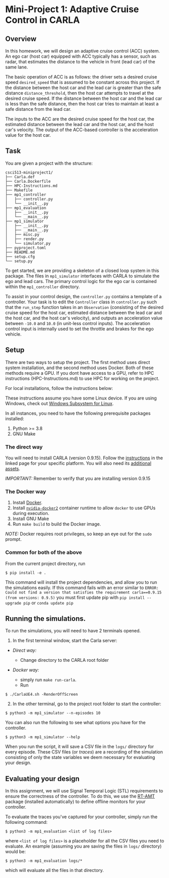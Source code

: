 Mini-Project 1: Adaptive Cruise Control in CARLA
=================================================

## Overview

In this homework, we will design an adaptive cruise control (ACC) system. An ego car (host car) equipped with ACC typically has a sensor, such as radar, that estimates the distance to the vehicle in front (lead car) of the same lane.

The basic operation of ACC is as follows: the driver sets a desired cruise speed `desired_speed` that is assumed to be constant across this project. If the distance between the host car and the lead car is greater than the safe distance `distance_threshold`, then the host car attempts to travel at the desired cruise speed. If the distance between the host car and the lead car is less than the safe distance, then the host car tries to maintain at least a safe distance from the lead car.

The inputs to the ACC are the desired cruise speed for the host car, the estimated distance between the lead car and the host car, and the host car's velocity. The output of the ACC-based controller is the acceleration value for the host car.

## Task

You are given a project with the structure:
```
csci513-miniproject1/
├── Carla.def
├── Carla.Dockerfile
├── HPC-Instructions.md
├── Makefile
├── mp1_controller
│   ├── controller.py
│   └── __init__.py
├── mp1_evaluation
│   ├── __init__.py
│   └── __main__.py
├── mp1_simulator
│   ├── __init__.py
│   ├── __main__.py
│   ├── misc.py
│   ├── render.py
│   └── simulator.py
├── pyproject.toml
├── README.md
├── setup.cfg
└── setup.py
```

To get started, we are providing a skeleton of a closed loop system in this package.
The files in `mp1_simulator` interfaces with CARLA to simulate the ego and lead cars.
The primary control logic for the ego car is contained within the `mp1_controller` directory.

To assist in your control design, the `controller.py` contains a template of a controller. Your task is to edit the `Controller` class in `controller.py` such that the `run_step` function takes in an `Observation` (consisting of the desired cruise speed for the host car, estimated distance between the lead car and the host car, and the host car's velocity), and outputs an acceleration value between `-10.0` and `10.0` (in unit-less control inputs). The acceleration control input is internally used to set the throttle and brakes for the ego vehicle.


## Setup

There are two ways to setup the project. The first method uses direct system installation, and the second method uses Docker. Both of these methods require a GPU. If you dont have access to a GPU, refer to HPC instructions (HPC-Instructions.md) to use HPC for working on the project.

For local installations, follow the instructions below:

These instructions assume you have some Linux device. If you are using Windows, check out [Windows Subsystem for
Linux](https://docs.microsoft.com/en-us/windows/ai/directml/gpu-cuda-in-wsl).


In all instances, you need to have the following prerequisite packages installed:

1. Python >= 3.8
2. GNU Make


### The direct way

You will need to install CARLA (version 0.9.15). Follow the [instructions](https://carla.readthedocs.io/en/0.9.15/start_quickstart/) in the linked page for your specific platform.
You will also need its [additional assets](https://carla.readthedocs.io/en/0.9.15/start_quickstart/#import-additional-assets).

*IMPORTANT:* Remember to verify that you are installing version 0.9.15


### The Docker way

1. Install [Docker](https://docs.docker.com/get-docker/).
2. Install [`nvidia-docker2`][nvidia-docker2] container runtime to allow `docker` to use GPUs during execution.
3. Install GNU Make
4. Run `make build` to build the Docker image.

  *NOTE:* Docker requires root privileges, so keep an eye out for the `sudo` prompt.

[nvidia-docker2]: https://docs.nvidia.com/datacenter/cloud-native/container-toolkit/install-guide.html#installation-guide

### Common for both of the above

From the current project directory, run

```shell
$ pip install -e .
```
This command will install the project dependencies, and allow you to run the simulations easily. If this command fails with an error similar to `ERROR: Could not find a version that satisfies the requirement carla==0.9.15 (from versions: 0.9.5)` you must first update pip with `pip install --upgrade pip` or `conda update pip`

## Running the simulations.

To run the simulations, you will need to have 2 terminals opened.

1. In the first terminal window, start the Carla server:
  - *Direct way:*
	- Change directory to the CARLA root folder
    
  - *Docker way:*
	- simply run `make run-carla`.
	- Run
    
```shell
$ ./CarlaUE4.sh -RenderOffScreen
```

2. In the other terminal, go to the project root folder to start the controller:
```shell
$ python3 -m mp1_simulator --n-episodes 10
```

You can also run the following to see what options you have for the controller.
```shell
$ python3 -m mp1_simulator --help
```

When you run the script, it will save a CSV file in the `logs/` directory for every episode.
These CSV files (or _traces_) are a recording of the simulation consisting of only the state variables we deem necessary for evaluating your design.

## Evaluating your design

In this assignment, we will use Signal Temporal Logic (STL) requirements to ensure the
correctness of the controller. To do this, we use the [RT-AMT][rtamt] package (installed
automatically) to define offline monitors for your controller.

[rtamt]: https://github.com/nickovic/

To evaluate the traces you've captured for your controller, simply run the following
command:
```shell
$ python3 -m mp1_evaluation <list of log files>
```
where `<list of log files>` is a placeholder for all the CSV files you need to evaluate.
An example (assuming you are saving the files in `logs/` directory) would be:
```shell
$ python3 -m mp1_evaluation logs/*
```
which will evaluate all the files in that directory.